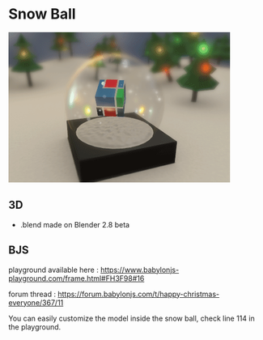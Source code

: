 # Snow Ball

![overview](overview.gif)

## 3D

- .blend made on Blender 2.8 beta

## BJS

playground available here : https://www.babylonjs-playground.com/frame.html#FH3F98#16

forum thread : https://forum.babylonjs.com/t/happy-christmas-everyone/367/11

You can easily customize the model inside the snow ball, check line 114 in the playground.